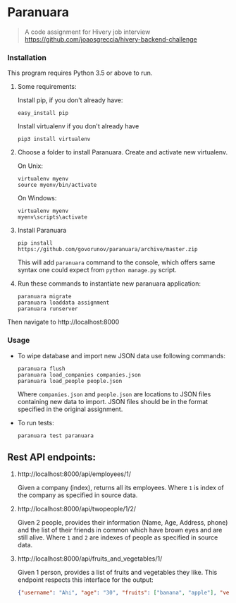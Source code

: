 # Paranuara

> A code assignment for Hivery job interview https://github.com/joaosgreccia/hivery-backend-challenge

### Installation

This program requires Python 3.5 or above to run.

1. Some requirements:

    Install pip, if you don't already have:
    
    ```commandline
    easy_install pip
    ```
    
    Install virtualenv if you don't already have
    
    ```commandline
    pip3 install virtualenv
    ```
 
 2. Choose a folder to install Paranuara. Create and activate new virtualenv.
    
    On Unix:
    
    ```commandline
    virtualenv myenv
    source myenv/bin/activate
    ```
    
    On Windows:
    
    ```commandline
    virtualenv myenv
    myenv\scripts\activate
    ```
 3. Install Paranuara

    ```commandline
    pip install https://github.com/govorunov/paranuara/archive/master.zip
    ```

    This will add `paranuara` command to the console, which offers same syntax one 
    could expect from `python manage.py` script.

 4. Run these commands to instantiate new paranuara application:

    ```commandline
    paranuara migrate
    paranuara loaddata assignment
    paranuara runserver
    ```
Then navigate to http://localhost:8000 

### Usage

* To wipe database and import new JSON data use following commands:

    ```commandline
    paranuara flush
    paranuara load_companies companies.json
    paranuara load_people people.json
    ```

    Where `companies.json` and `people.json` are locations to JSON files containing new 
    data to import. JSON files should be in the format specified in the original 
    assignment.
    
* To run tests:

    ```commandline
    paranuara test paranuara
    ``` 

## Rest API endpoints:

1. http://localhost:8000/api/employees/1/
    
    Given a company (index), returns all its employees.
    Where `1` is index of the company as specified in source data.
    
2. http://localhost:8000/api/twopeople/1/2/
    
    Given 2 people, provides their information (Name, Age, Address, phone) and 
    the list of their friends in common which have brown eyes and are still alive.
    Where `1` and `2` are indexes of people as specified in source data.
    
3. http://localhost:8000/api/fruits_and_vegetables/1/
    
    Given 1 person, provides a list of fruits and vegetables they like. This endpoint
    respects this interface for the output:
    ```json
    {"username": "Ahi", "age": "30", "fruits": ["banana", "apple"], "vegetables": ["beetroot", "lettuce"]}
    ```